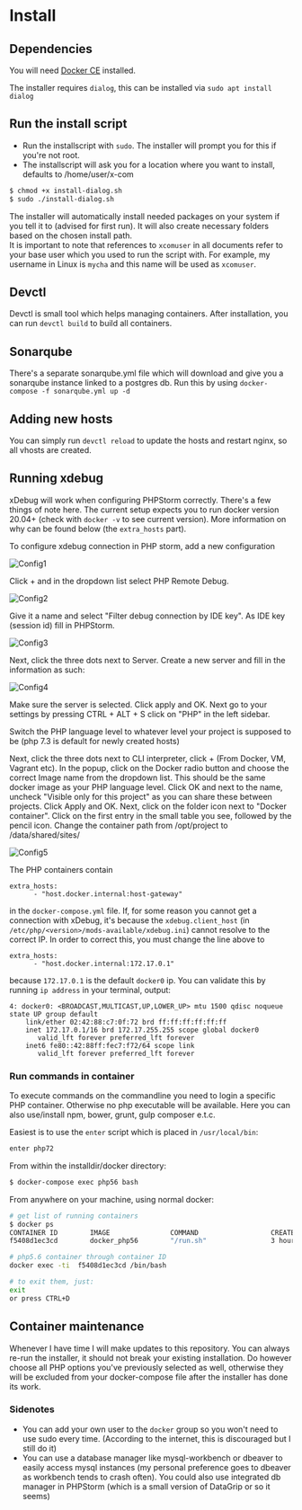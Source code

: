 # Install
## Dependencies
You will need [Docker CE](https://docs.docker.com/engine/install/ubuntu/) installed.

The installer requires `dialog`, this can be installed via `sudo apt install dialog`

## Run the install script
* Run the installscript with `sudo`. The installer will prompt you for this if you're not root.
* The installscript will ask you for a location where you want to install, defaults to /home/user/x-com
```bash
$ chmod +x install-dialog.sh
$ sudo ./install-dialog.sh
```
The installer will automatically install needed packages on your system if you tell it to (advised for first run). It will also create necessary folders based on the chosen install path.  
It is important to note that references to `xcomuser` in all documents refer to your base user which you used to run the script with. For example, my username in Linux is `mycha` and this name will be used as `xcomuser`.

## Devctl
Devctl is small tool which helps managing containers. After installation, you can run `devctl build` to build all containers.

## Sonarqube
There's a separate sonarqube.yml file which will download and give you a sonarqube instance linked to a postgres db. Run this by using `docker-compose -f sonarqube.yml up -d`

## Adding new hosts
You can simply run `devctl reload` to update the hosts and restart nginx, so all vhosts are created.

## Running xdebug
xDebug will work when configuring PHPStorm correctly. There's a few things of note here. The current setup expects you to run docker version 20.04+ (check with `docker -v` to see current version). More information on why can be found below (the `extra_hosts` part).

To configure xdebug connection in PHP storm, add a new configuration 

![Config1](https://i.imgur.com/lqZ7RnI.png)

Click + and in the dropdown list select PHP Remote Debug. 

![Config2](https://i.imgur.com/Rtrj8Of.png)

Give it a name and select "Filter debug connection by IDE key". 
As IDE key (session id) fill in PHPStorm. 

![Config3](https://i.imgur.com/nEvxQF6.png)

Next, click the three dots next to Server. Create a new server and fill in the information as such:

![Config4](https://i.imgur.com/TIU8kDZ.png)

Make sure the server is selected. Click apply and OK. Next go to your settings by pressing CTRL + ALT + S click on "PHP" in the left sidebar.

Switch the PHP language level to whatever level your project is supposed to be (php 7.3 is default for newly created hosts)

Next, click the three dots next to CLI interpreter, click + (From Docker, VM, Vagrant etc). In the popup, click on the Docker radio button and choose the correct Image name from the dropdown list. This should be the same docker image as your PHP language level. Click OK and next to the name, uncheck "Visible only for this project" as you can share these between projects. Click Apply and OK. Next, click on the folder icon next to "Docker container". Click on the first entry in the small table you see, followed by the pencil icon. Change the container path from /opt/project to /data/shared/sites/<projectname>

![Config5](https://i.imgur.com/CAreP8F.png)

The PHP containers contain
```
extra_hosts:
      - "host.docker.internal:host-gateway"
```
in the `docker-compose.yml` file. If, for some reason you cannot get a connection with xDebug, it's because the `xdebug.client_host` (in `/etc/php/<version>/mods-available/xdebug.ini`) cannot resolve to the correct IP. In order to correct this, you must change the line above to
```
extra_hosts:
      - "host.docker.internal:172.17.0.1"
```
because `172.17.0.1` is the default `docker0` ip. You can validate this by running `ip address` in your terminal, output:
```
4: docker0: <BROADCAST,MULTICAST,UP,LOWER_UP> mtu 1500 qdisc noqueue state UP group default
    link/ether 02:42:88:c7:0f:72 brd ff:ff:ff:ff:ff:ff
    inet 172.17.0.1/16 brd 172.17.255.255 scope global docker0
       valid_lft forever preferred_lft forever
    inet6 fe80::42:88ff:fec7:f72/64 scope link
       valid_lft forever preferred_lft forever
```

### Run commands in container
To execute commands on the commandline you need to login a specific PHP container. Otherwise no php executable will be available. Here you can also use/install npm, bower, grunt, gulp composer e.t.c.

Easiest is to use the `enter` script which is placed in `/usr/local/bin`:
```bash
enter php72
```

From within the installdir/docker directory:

```bash
$ docker-compose exec php56 bash
```
From anywhere on your machine, using normal docker:
```bash
# get list of running containers
$ docker ps
CONTAINER ID        IMAGE               COMMAND                  CREATED             STATUS              PORTS               NAMES
f5408d1ec3cd        docker_php56        "/run.sh"                3 hours ago         Up 3 hours                              docker_php56_1

# php5.6 container through container ID
docker exec -ti  f5408d1ec3cd /bin/bash

# to exit them, just:
exit
or press CTRL+D
```

## Container maintenance
Whenever I have time I will make updates to this repository. You can always re-run the installer, it should not break your existing installation. Do however choose all PHP options you've previously selected as well, otherwise they will be excluded from your docker-compose file after the installer has done its work.

### Sidenotes
- You can add your own user to the `docker` group so you won't need to use sudo every time. (According to the internet, this is discouraged but I still do it)
- You can use a database manager like mysql-workbench or dbeaver to easily access mysql instances (my personal preference goes to dbeaver as workbench tends to crash often). You could also use integrated db manager in PHPStorm (which is a small version of DataGrip or so it seems)

